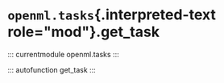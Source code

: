 # `openml.tasks`{.interpreted-text role="mod"}.get_task

::: currentmodule
openml.tasks
:::

::: autofunction
get_task
:::

<div class="clearer"></div>
